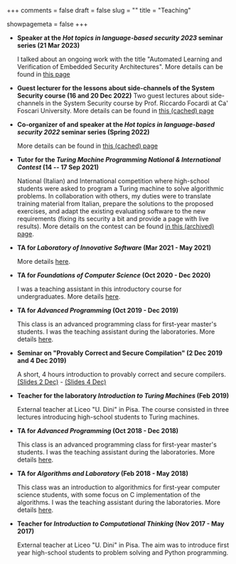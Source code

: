 +++
comments = false
draft = false
slug = ""
title = "Teaching"

showpagemeta = false
+++

+ **Speaker at the _Hot topics in language-based security 2023_ seminar series (21 Mar 2023)**

  I talked about an ongoing work with the title "Automated Learning and Verification of Embedded Security Architectures".
  More details can be found in [this page](http://pages.di.unipi.it/bodei/HTLBS.html)

+ **Guest lecturer for the lessons about side-channels of the System Security course (16 and 20 Dec 2022)**
  Two guest lectures about side-channels in the System Security course by Prof. Riccardo Focardi at Ca' Foscari University.
  More details can be found in [this (cached) page](https://web.archive.org/web/20230204140611/https://secgroup.dais.unive.it/teaching/system-security/)

+ **Co-organizer of and speaker at the _Hot topics in language-based security 2022_ seminar series (Spring 2022)**

  More details can be found in [this (cached) page](https://web.archive.org/web/20230331121459/http://pages.di.unipi.it/bodei/HTLBS2022.html)

+ **Tutor for the _Turing Machine Programming National & International Contest_ (14 -- 17 Sep 2021)**

  National (Italian) and International competition where high-school students were asked to program a Turing machine to
  solve algorithmic problems.
  In collaboration with others, my duties were to translate training material from Italian, prepare the solutions to the
  proposed exercises, and adapt the existing evaluating software to the new requirements (fixing its security a bit and provide a
  page with live results).
  More details on the contest can be found [in this (archived) page](https://web.archive.org/web/20210620012956/https://www.turingcontest.com/).

+ **TA for _Laboratory of Innovative Software_ (Mar 2021 - May 2021)**

    More details [here](https://unimap.unipi.it/registri/dettregistriNEW.php?re=3311405::::&ri=9408).

+ **TA for _Foundations of Computer Science_ (Oct 2020 - Dec 2020)**

    I was a teaching assistant in this introductory course for undergraduates.
    More details [here](https://unimap.unipi.it/registri/dettregistriNEW.php?re=3310600::::&ri=8054).

+ **TA for _Advanced Programming_ (Oct 2019 - Dec 2019)**

    This class is an advanced programming class for first-year master's students.
    I was the teaching assistant during the laboratories.
    More details [here](https://unimap.unipi.it/registri/dettregistriNEW.php?re=3297002::::&ri=8054).

+ **Seminar on "Provably Correct and Secure Compilation" (2 Dec 2019 and 4 Dec 2019)**

    A short, 4 hours introduction to provably correct and secure compilers.
    [(Slides 2 Dec)](teaching/cc.pdf) - [(Slides 4 Dec)](teaching/cs.pdf)

+ **Teacher for the laboratory _Introduction to Turing Machines_ (Feb 2019)**

    External teacher at Liceo "U. Dini" in Pisa.
    The course consisted in three lectures introducing high-school students to Turing machines.


+ **TA for _Advanced Programming_ (Oct 2018 - Dec 2018)**

    This class is an advanced programming class for first-year master's students.
    I was the teaching assistant during the laboratories.
    More details [here](https://unimap.unipi.it/registri/dettregistriNEW.php?re=3286601::::&ri=8054).


+ **TA for _Algorithms and Laboratory_ (Feb 2018 - May 2018)**

    This class was an introduction to algorithmics for first-year computer science students, with some focus on C implementation of the algorithms.
    I was the teaching assistant during the laboratories.
    More details [here](https://unimap.unipi.it/registri/dettregistriNEW.php?re=2086516::::&ri=9431).


+ **Teacher for _Introduction to Computational Thinking_ (Nov 2017 - May 2017)**

    External teacher at Liceo "U. Dini" in Pisa.
    The aim was to introduce first year high-school students to problem solving and Python programming.
